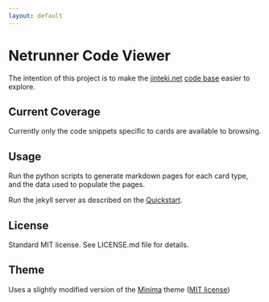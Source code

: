 ```yaml
---
layout: default
---
```


# Netrunner Code Viewer

The intention of this project is to make the [jinteki.net](http://jinteki.net) [code base](https://github.com/mtgred/netrunner) easier to explore.

## Current Coverage

Currently only the code snippets specific to cards are available to browsing.

## Usage

Run the python scripts to generate markdown pages for each card type, and the data used to populate the pages.

Run the jekyll server as described on the [Quickstart](https://jekyllrb.com/docs/quickstart/).

## License

Standard MIT license. See LICENSE.md file for details.

## Theme

Uses a slightly modified version of the [Minima](https://github.com/jekyll/minima) theme ([MIT license](https://raw.githubusercontent.com/jekyll/minima/master/LICENSE.txt))